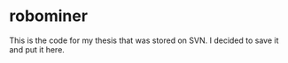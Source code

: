 # robominer

This is the code for my thesis that was stored on SVN. I decided to save it and put it here. 
